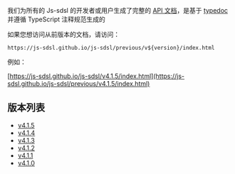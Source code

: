 我们为所有的 Js-sdsl 的开发者或用户生成了完整的 [API 文档](https://js-sdsl.github.io/js-sdsl)，是基于 [typedoc](https://typedoc.org/) 并遵循 TypeScript 注释规范生成的

<style>code{word-break: break-all;}</style>

如果您想访问从前版本的文档，请访问：

`https://js-sdsl.github.io/js-sdsl/previous/v${version}/index.html`

例如：

[https://js-sdsl.github.io/js-sdsl/v4.1.5/index.html](https://js-sdsl.github.io/js-sdsl/previous/v4.1.5/index.html)

## 版本列表

- [v4.1.5](https://js-sdsl.github.io/js-sdsl/previous/v4.1.5/index.html)
- [v4.1.4](https://js-sdsl.github.io/js-sdsl/previous/v4.1.5/index.html)
- [v4.1.3](https://js-sdsl.github.io/js-sdsl/previous/v4.1.5/index.html)
- [v4.1.2](https://js-sdsl.github.io/js-sdsl/previous/v4.1.5/index.html)
- [v4.1.1](https://js-sdsl.github.io/js-sdsl/previous/v4.1.5/index.html)
- [v4.1.0](https://js-sdsl.github.io/js-sdsl/previous/v4.1.5/index.html)
